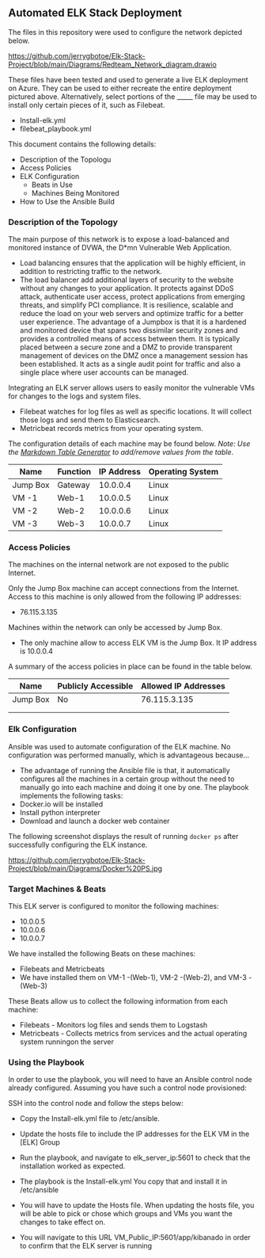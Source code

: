 ## Automated ELK Stack Deployment

The files in this repository were used to configure the network depicted below.

https://github.com/jerrygbotoe/Elk-Stack-Project/blob/main/Diagrams/Redteam_Network_diagram.drawio

These files have been tested and used to generate a live ELK deployment on Azure. They can be used to either recreate the entire deployment pictured above. Alternatively, select portions of the _____ file may be used to install only certain pieces of it, such as Filebeat.

- Install-elk.yml
- filebeat_playbook.yml
  

This document contains the following details:
- Description of the Topologu
- Access Policies
- ELK Configuration
  - Beats in Use
  - Machines Being Monitored
- How to Use the Ansible Build


### Description of the Topology

The main purpose of this network is to expose a load-balanced and monitored instance of DVWA, the D*mn Vulnerable Web Application.

- Load balancing ensures that the application will be highly efficient, in addition to restricting traffic to the network.
- The load balancer add additional layers of security to the website without any changes to your application. It protects against DDoS attack, authenticate user access, protect applications from emerging threats, and simplify PCI compliance. It is resilience, scalable and reduce the load on your web servers and optimize traffic for a better user experience. 
The advantage of a Jumpbox is that it is a hardened and monitored device that spans two dissimilar security zones and provides a controlled means of access between them. It is typically placed between a secure zone and a DMZ to provide transparent management of devices on the DMZ once a management session has been established. It acts as a single audit point for traffic and also a single place where user accounts can be managed.

Integrating an ELK server allows users to easily monitor the vulnerable VMs for changes to the logs and system files.
- Filebeat watches for log files as well as specific locations. It will collect those logs and send them to Elasticsearch. 
- Metricbeat records metrics from your operating system. 

The configuration details of each machine may be found below.
_Note: Use the [Markdown Table Generator](http://www.tablesgenerator.com/markdown_tables) to add/remove values from the table_.

| Name     | Function | IP Address | Operating System |
|----------|----------|------------|------------------|
| Jump Box | Gateway  | 10.0.0.4   | Linux            |
| VM -1    | Web-1    | 10.0.0.5   | Linux            |                  
| VM -2    | Web-2    | 10.0.0.6   | Linux            |                  
| VM -3    | Web-3    | 10.0.0.7   | Linux            |                  

### Access Policies

The machines on the internal network are not exposed to the public Internet. 

Only the Jump Box  machine can accept connections from the Internet. Access to this machine is only allowed from the following IP addresses:
- 76.115.3.135

Machines within the network can only be accessed by Jump Box.
- The only machine allow to access ELK VM is the Jump Box. It IP address is 10.0.0.4

A summary of the access policies in place can be found in the table below.

| Name     | Publicly Accessible | Allowed IP Addresses |
|----------|---------------------|----------------------|
| Jump Box |     No              |  76.115.3.135        |
|          |                     |                      |
|          |                     |                      |

### Elk Configuration

Ansible was used to automate configuration of the ELK machine. No configuration was performed manually, which is advantageous because...
- The advantage of running the Ansible file is that,  it automatically configures all the machines in a certain group without the need to manually go into each machine and doing it one by one. 
The playbook implements the following tasks:
- Docker.io will be installed
- Install python interpreter
- Download and launch a docker web container



The following screenshot displays the result of running `docker ps` after successfully configuring the ELK instance.

https://github.com/jerrygbotoe/Elk-Stack-Project/blob/main/Diagrams/Docker%20PS.jpg

### Target Machines & Beats
This ELK server is configured to monitor the following machines:
- 10.0.0.5
- 10.0.0.6
- 10.0.0.7

We have installed the following Beats on these machines:
- Filebeats and Metricbeats
- We have installed them on VM-1 -(Web-1), VM-2 -(Web-2),  and VM-3 - (Web-3)

These Beats allow us to collect the following information from each machine:
- Filebeats - Monitors log files and sends them to Logstash
- Metricbeats - Collects metrics from services and the actual operating system runningon the server

### Using the Playbook
In order to use the playbook, you will need to have an Ansible control node already configured. Assuming you have such a control node provisioned: 

SSH into the control node and follow the steps below:
- Copy the Install-elk.yml file to /etc/ansible.
- Update the hosts file to include the IP addresses for the ELK VM in the [ELK] Group
- Run the playbook, and navigate to elk_server_ip:5601 to check that the installation worked as expected.

- The playbook is the Install-elk.yml You copy that and install it in /etc/ansible
- You will have to update the Hosts file. When updating the hosts file, you will be able to pick or chose which groups and VMs you want the changes to take effect on.
- You will navigate to this URL  VM_Public_IP:5601/app/kibanado in order to confirm that the ELK server is running

